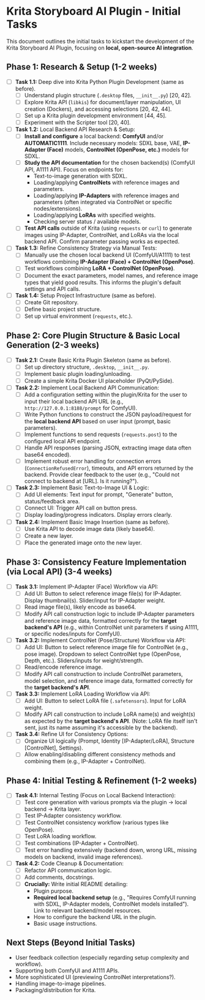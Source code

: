 # Krita Storyboard AI Plugin - Initial Tasks

This document outlines the initial tasks to kickstart the development of the Krita Storyboard AI Plugin, focusing on **local, open-source AI integration**.

## Phase 1: Research & Setup (1-2 weeks)

*   [ ] **Task 1.1:** Deep dive into Krita Python Plugin Development (same as before).
    *   [ ] Understand plugin structure (`.desktop` files, `__init__.py`) [20, 42].
    *   [ ] Explore Krita API (`libkis`) for document/layer manipulation, UI creation (Dockers), and accessing selections [20, 42, 44].
    *   [ ] Set up a Krita plugin development environment [44, 45].
    *   [ ] Experiment with the Scripter tool [20, 40].
*   [ ] **Task 1.2:** Local Backend API Research & Setup:
    *   [ ] **Install and configure** a local backend: **ComfyUI** and/or **AUTOMATIC1111**. Include necessary models: SDXL base, VAE, **IP-Adapter (Face)** models, **ControlNet (OpenPose, etc.)** models for SDXL.
    *   [ ] **Study the API documentation** for the chosen backend(s) (ComfyUI API, A1111 API). Focus on endpoints for:
        *   Text-to-image generation with SDXL.
        *   Loading/applying **ControlNets** with reference images and parameters.
        *   Loading/applying **IP-Adapters** with reference images and parameters (often integrated via ControlNet or specific nodes/extensions).
        *   Loading/applying **LoRAs** with specified weights.
        *   Checking server status / available models.
    *   [ ] **Test API calls** outside of Krita (using `requests` or `curl`) to generate images using IP-Adapter, ControlNet, and LoRAs via the local backend API. Confirm parameter passing works as expected.
*   [ ] **Task 1.3:** Refine Consistency Strategy via Manual Tests:
    *   [ ] Manually use the chosen local backend UI (ComfyUI/A1111) to test workflows combining **IP-Adapter (Face) + ControlNet (OpenPose)**.
    *   [ ] Test workflows combining **LoRA + ControlNet (OpenPose)**.
    *   [ ] Document the exact parameters, model names, and reference image types that yield good results. This informs the plugin's default settings and API calls.
*   [ ] **Task 1.4:** Setup Project Infrastructure (same as before).
    *   [ ] Create Git repository.
    *   [ ] Define basic project structure.
    *   [ ] Set up virtual environment (`requests`, etc.).

## Phase 2: Core Plugin Structure & Basic Local Generation (2-3 weeks)

*   [ ] **Task 2.1:** Create Basic Krita Plugin Skeleton (same as before).
    *   [ ] Set up directory structure, `.desktop`, `__init__.py`.
    *   [ ] Implement basic plugin loading/unloading.
    *   [ ] Create a simple Krita Docker UI placeholder (PyQt/PySide).
*   [ ] **Task 2.2:** Implement Local Backend API Communication:
    *   [ ] Add a configuration setting within the plugin/Krita for the user to input their local backend API URL (e.g., `http://127.0.0.1:8188/prompt` for ComfyUI).
    *   [ ] Write Python functions to construct the JSON payload/request for the **local backend API** based on user input (prompt, basic parameters).
    *   [ ] Implement functions to send requests (`requests.post`) to the configured local API endpoint.
    *   [ ] Handle API responses (parsing JSON, extracting image data often base64 encoded).
    *   [ ] Implement robust error handling for connection errors (`ConnectionRefusedError`), timeouts, and API errors returned by the backend. Provide clear feedback to the user (e.g., "Could not connect to backend at [URL]. Is it running?").
*   [ ] **Task 2.3:** Implement Basic Text-to-Image UI & Logic:
    *   [ ] Add UI elements: Text input for prompt, "Generate" button, status/feedback area.
    *   [ ] Connect UI: Trigger API call on button press.
    *   [ ] Display loading/progress indicators. Display errors clearly.
*   [ ] **Task 2.4:** Implement Basic Image Insertion (same as before).
    *   [ ] Use Krita API to decode image data (likely base64).
    *   [ ] Create a new layer.
    *   [ ] Place the generated image onto the new layer.

## Phase 3: Consistency Feature Implementation (via Local API) (3-4 weeks)

*   [ ] **Task 3.1:** Implement IP-Adapter (Face) Workflow via API:
    *   [ ] Add UI: Button to select reference image file(s) for IP-Adapter. Display thumbnail(s). Slider/input for IP-Adapter weight.
    *   [ ] Read image file(s), likely encode as base64.
    *   [ ] Modify API call construction logic to include IP-Adapter parameters and reference image data, formatted correctly for the **target backend's API** (e.g., within ControlNet unit parameters if using A1111, or specific nodes/inputs for ComfyUI).
*   [ ] **Task 3.2:** Implement ControlNet (Pose/Structure) Workflow via API:
    *   [ ] Add UI: Button to select reference image file for ControlNet (e.g., pose image). Dropdown to select ControlNet type (OpenPose, Depth, etc.). Sliders/inputs for weight/strength.
    *   [ ] Read/encode reference image.
    *   [ ] Modify API call construction to include ControlNet parameters, model selection, and reference image data, formatted correctly for the **target backend's API**.
*   [ ] **Task 3.3:** Implement LoRA Loading Workflow via API:
    *   [ ] Add UI: Button to select LoRA file (`.safetensors`). Input for LoRA weight.
    *   [ ] Modify API call construction to include LoRA name(s) and weight(s) as expected by the **target backend's API**. (Note: LoRA file itself isn't sent, just its name assuming it's accessible by the backend).
*   [ ] **Task 3.4:** Refine UI for Consistency Options:
    *   [ ] Organize UI logically (Prompt, Identity [IP-Adapter/LoRA], Structure [ControlNet], Settings).
    *   [ ] Allow enabling/disabling different consistency methods and combining them (e.g., IP-Adapter + ControlNet).

## Phase 4: Initial Testing & Refinement (1-2 weeks)

*   [ ] **Task 4.1:** Internal Testing (Focus on Local Backend Interaction):
    *   [ ] Test core generation with various prompts via the plugin -> local backend -> Krita layer.
    *   [ ] Test IP-Adapter consistency workflow.
    *   [ ] Test ControlNet consistency workflow (various types like OpenPose).
    *   [ ] Test LoRA loading workflow.
    *   [ ] Test combinations (IP-Adapter + ControlNet).
    *   [ ] Test error handling extensively (backend down, wrong URL, missing models on backend, invalid image references).
*   [ ] **Task 4.2:** Code Cleanup & Documentation:
    *   [ ] Refactor API communication logic.
    *   [ ] Add comments, docstrings.
    *   [ ] **Crucially:** Write initial README detailing:
        *   Plugin purpose.
        *   **Required local backend setup** (e.g., "Requires ComfyUI running with SDXL, IP-Adapter models, ControlNet models installed"). Link to relevant backend/model resources.
        *   How to configure the backend URL in the plugin.
        *   Basic usage instructions.

## Next Steps (Beyond Initial Tasks)

*   User feedback collection (especially regarding setup complexity and workflow).
*   Supporting both ComfyUI and A1111 APIs.
*   More sophisticated UI (previewing ControlNet interpretations?).
*   Handling image-to-image pipelines.
*   Packaging/distribution for Krita.